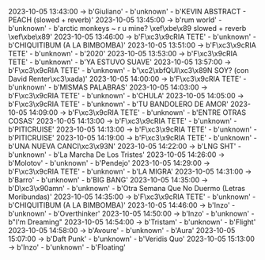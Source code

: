 2023-10-05 13:43:00 -> b'Giuliano' - b'unknown' - b'KEVIN ABSTRACT - PEACH (slowed + reverb)'
2023-10-05 13:45:00 -> b'rum world' - b'unknown' - b'arctic monkeys ~ r u mine? \xef\xbe\x89 slowed + reverb \xef\xbe\x89'
2023-10-05 13:46:00 -> b'F\xc3\x9cRIA TETE' - b'unknown' - b'CHIQUITIBUM (A LA BIMBOMBA)'
2023-10-05 13:51:00 -> b'F\xc3\x9cRIA TETE' - b'unknown' - b'2020'
2023-10-05 13:53:00 -> b'F\xc3\x9cRIA TETE' - b'unknown' - b'YA ESTUVO SUAVE'
2023-10-05 13:57:00 -> b'F\xc3\x9cRIA TETE' - b'unknown' - b'\xc2\xbfQUI\xc3\x89N SOY? (con David Renter\xc3\xada)'
2023-10-05 14:00:00 -> b'F\xc3\x9cRIA TETE' - b'unknown' - b'MISMAS PALABRAS'
2023-10-05 14:03:00 -> b'F\xc3\x9cRIA TETE' - b'unknown' - b'CHULA'
2023-10-05 14:05:00 -> b'F\xc3\x9cRIA TETE' - b'unknown' - b'TU BANDOLERO DE AMOR'
2023-10-05 14:09:00 -> b'F\xc3\x9cRIA TETE' - b'unknown' - b'ENTRE OTRAS COSAS'
2023-10-05 14:13:00 -> b'F\xc3\x9cRIA TETE' - b'unknown' - b'PITICRUISE'
2023-10-05 14:13:00 -> b'F\xc3\x9cRIA TETE' - b'unknown' - b'PITICRUISE'
2023-10-05 14:19:00 -> b'F\xc3\x9cRIA TETE' - b'unknown' - b'UNA NUEVA CANCI\xc3\x93N'
2023-10-05 14:22:00 -> b'LNG SHT' - b'unknown' - b'La Marcha De Los Tristes'
2023-10-05 14:26:00 -> b'Molotov' - b'unknown' - b'Pendejo'
2023-10-05 14:29:00 -> b'F\xc3\x9cRIA TETE' - b'unknown' - b'LA MIGRA'
2023-10-05 14:31:00 -> b'Barro' - b'unknown' - b'BIG BANG'
2023-10-05 14:35:00 -> b'D\xc3\x90amn' - b'unknown' - b'Otra Semana Que No Duermo (Letras Moribundas)'
2023-10-05 14:35:00 -> b'F\xc3\x9cRIA TETE' - b'unknown' - b'CHIQUITIBUM (A LA BIMBOMBA)'
2023-10-05 14:46:00 -> b'Inzo' - b'unknown' - b'Overthinker'
2023-10-05 14:50:00 -> b'Inzo' - b'unknown' - b"I'm Dreaming"
2023-10-05 14:54:00 -> b'Tristam' - b'unknown' - b'Flight'
2023-10-05 14:58:00 -> b'Avoure' - b'unknown' - b'Aura'
2023-10-05 15:07:00 -> b'Daft Punk' - b'unknown' - b'Veridis Quo'
2023-10-05 15:13:00 -> b'Inzo' - b'unknown' - b'Floating'
